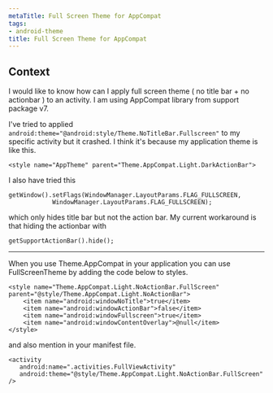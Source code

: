 ```yaml
---
metaTitle: Full Screen Theme for AppCompat
tags:
- android-theme
title: Full Screen Theme for AppCompat
---
```


## Context

I would like to know how can I apply full screen theme ( no title bar + no actionbar ) to an activity. I am using AppCompat library from support package v7. 


I've tried to applied `android:theme="@android:style/Theme.NoTitleBar.Fullscreen"` to my specific activity but it crashed. I think it's because my application theme is like this.



```
<style name="AppTheme" parent="Theme.AppCompat.Light.DarkActionBar">

```

I also have tried this 



```
getWindow().setFlags(WindowManager.LayoutParams.FLAG_FULLSCREEN,
            WindowManager.LayoutParams.FLAG_FULLSCREEN);

```

which only hides title bar but not the action bar. 
My current workaround is that hiding the actionbar with 



```
getSupportActionBar().hide();

```


---

When you use Theme.AppCompat in your application you can use FullScreenTheme by adding the code below to styles.



```
<style name="Theme.AppCompat.Light.NoActionBar.FullScreen" parent="@style/Theme.AppCompat.Light.NoActionBar">
    <item name="android:windowNoTitle">true</item>
    <item name="android:windowActionBar">false</item>
    <item name="android:windowFullscreen">true</item>
    <item name="android:windowContentOverlay">@null</item>
</style>

```

and also mention in your manifest file.



```
<activity
   android:name=".activities.FullViewActivity"
   android:theme="@style/Theme.AppCompat.Light.NoActionBar.FullScreen" 
/>

```
